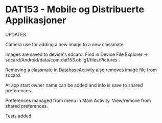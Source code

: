 # DAT153 - Mobile og Distribuerte Applikasjoner

UPDATES

Camera use for adding a new image to a new classmate.

Images are saved to device's sdcard. Find in Device File Explorer -> sdcard/Android/data/com.dat153.oblig1/files/Pictures .

Removing a classmate in DatabaseActivity also removes image file from sdcard.

At app start owner name can be added and info is save to shared preferences.

Preferences managed from menu in Main Activity. View/remove from shared preferences.

Tests added.

